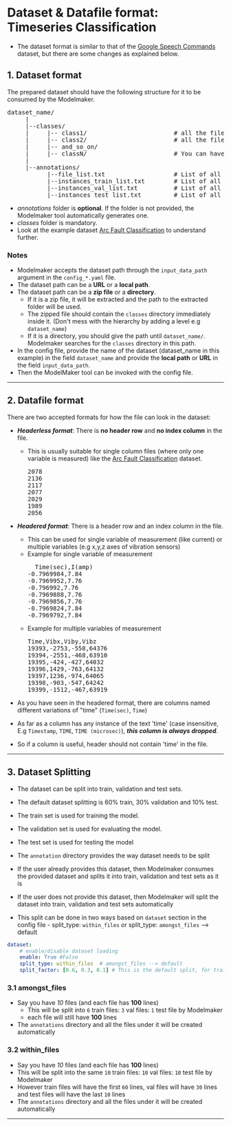 # Dataset & Datafile format: Timeseries Classification

- The dataset format is similar to that of the [Google Speech Commands](https://www.tensorflow.org/datasets/catalog/speech_commands) dataset, but there are some changes as explained below.
 

##  1. Dataset format
The prepared dataset should have the following structure for it to be consumed by the Modelmaker. 

<pre>
dataset_name/
     |
     |--classes/
     |     |-- class1/                        # all the files corresponding to the class1 should be in this folder    
     |     |-- class2/                        # all the files corresponding to the class2 should be in this folder
     |     |-- and_so_on/
     |     |-- classN/                        # You can have as many classes as you want
     |
     |--annotations/
           |--file_list.txt                   # List of all the files in the dataset
           |--instances_train_list.txt        # List of all the files in the train set (subset of file_list.txt)
           |--instances_val_list.txt          # List of all the files in the validation set (subset of file_list.txt) 
           |--instances_test_list.txt         # List of all the files in the test set (subset of file_list.txt)
</pre>

- _annotations_ folder is **optional**. If the folder is not provided, the Modelmaker tool automatically generates one.
- _classes_ folder is mandatory.
- Look at the example dataset [Arc Fault Classification](http://software-dl.ti.com/C2000/esd/mcu_ai/01_01_00/datasets/arc_fault_classification_dsk.zip) to understand further.

### Notes

- Modelmaker accepts the dataset path through the `input_data_path` argument in the `config_*.yaml` file.
- The dataset path can be a **URL** or a **local path**.
- The dataset path can be a **zip file** or a **directory**.
  - If it is a zip file, it will be extracted and the path to the extracted folder will be used.
  - The zipped file should contain the `classes` directory immediately inside it. (Don't mess with the hierarchy by adding a level e.g `dataset_name`)
  - If it is a directory, you should give the path until `dataset_name/`. Modelmaker searches for the `classes` directory in this path.
- In the config file, provide the name of the dataset (dataset_name in this example) in the field `dataset_name` and provide the **local path** or **URL** in the field `input_data_path`.
- Then the ModelMaker tool can be invoked with the config file.

---

##  2. Datafile format

There are two accepted formats for how the file can look in the dataset:

* _**Headerless format**_: There is **no header row** and **no index column** in the file.
  * This is usually suitable for single column files (where only one variable is measured) like the [Arc Fault Classification](http://software-dl.ti.com/C2000/esd/mcu_ai/01_01_00/datasets/arc_fault_classification_dsk.zip) dataset.
    <pre>
    2078 
    2136 
    2117 
    2077 
    2029 
    1989 
    2056
    </pre>

* **_Headered format_**: There is a header row and an index column in the file.
  * This can be used for single variable of measurement (like current) or multiple variables (e.g x,y,z axes of vibration sensors)
  * Example for single variable of measurement
    <pre>
      Time(sec),I(amp)
    -0.7969984,7.84
    -0.7969952,7.76
    -0.796992,7.76
    -0.7969888,7.76
    -0.7969856,7.76
    -0.7969824,7.84
    -0.7969792,7.84
    </pre>
  * Example for multiple variables of measurement
    <pre>
    Time,Vibx,Viby,Vibz
    19393,-2753,-558,64376
    19394,-2551,-468,63910
    19395,-424,-427,64032
    19396,1429,-763,64132
    19397,1236,-974,64065
    19398,-903,-547,64242
    19399,-1512,-467,63919
    </pre>
  
* As you have seen in the headered format, there are columns named different variations of "time" (`Time(sec)`, `Time`)
* As far as a column has any instance of the text 'time' (case insensitive, E.g `Timestamp`, `TIME`, `TIME (microsec)`), **_this column is always dropped_**.
* So if a column is useful, header should not contain 'time' in the file.

---

## 3. Dataset Splitting

- The dataset can be split into train, validation and test sets.
- The default dataset splitting is 60% train, 30% validation and 10% test.
- The train set is used for training the model.
- The validation set is used for evaluating the model.
- The test set is used for testing the model

- The `annotation` directory provides the way dataset needs to be split
- If the user already provides this dataset, then Modelmaker consumes the provided dataset and splits it into train, validation and test sets as it is
- If the user does not provide this dataset, then Modelmaker will split the dataset into train, validation and test sets automatically
- This split can be done in two ways based on `dataset` section in the config file - split_type: `within_files` or split_type: `amongst_files` --> default
 
```yaml
dataset:
    # enable/disable dataset loading
    enable: True #False
    split_type: within_files  # amongst_files --> default
    split_factor: [0.6, 0.3, 0.1] # This is the default split, for train: val: test
```
### 3.1 amongst_files

- Say you have _10_ files (and each file has **100** lines)
  - This will be split into `6` train files: `3` val files: `1` test file by Modelmaker 
  - each file will still have **100** lines
- The `annotations` directory and all the files under it will be created automatically

### 3.2 within_files

- Say you have _10_ files (and each file has **100** lines)
- This will be split into the same `10` train files: `10` val files: `10` test file by Modelmaker
- However train files will have the first `60` lines, val files will have `30` lines and test files will have the last `10` lines
- The `annotations` directory and all the files under it will be created automatically

---